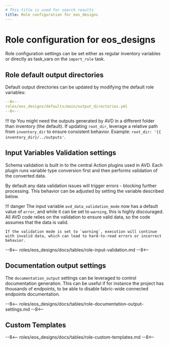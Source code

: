 ```yaml
---
# This title is used for search results
title: Role configuration for eos_designs
---
```

<!--
  ~ Copyright (c) 2023-2024 Arista Networks, Inc.
  ~ Use of this source code is governed by the Apache License 2.0
  ~ that can be found in the LICENSE file.
  -->

# Role configuration for eos_designs

Role configuration settings can be set either as regular inventory variables or directly as task_vars on the `import_role` task.

## Role default output directories

Default output directories can be updated by modifying the default role variables:

``` yaml
--8<--
roles/eos_designs/defaults/main/output_directories.yml
--8<--
```

!!! tip
    You might need the outputs generated by AVD in a different folder than inventory (the default). If updating `root_dir`, leverage a relative path from `inventory_dir` to ensure consistent behavior. Example: `root_dir: '{{ inventory_dir}/../outputs'`.

## Input Variables Validation settings

Schema validation is built in to the central Action plugins used in AVD. Each plugin runs variable type conversion first and then
performs validation of the converted data.

By default any data validation issues will trigger errors - blocking further processing.
This behavior can be adjusted by setting the variable described below.

!!! danger
    The input variable `avd_data_validation_mode` now has a default value of `error`, and while it can be set to `warning`, this is highly discouraged.
    All AVD code relies on the validation to ensure valid data, so the code assumes that the data is valid.

    If the validation mode is set to `warning`, execution will continue with invalid data, which can lead to hard-to-read errors or incorrect behavior.

--8<--
roles/eos_designs/docs/tables/role-input-validation.md
--8<--

## Documentation output settings

The `documentation_output` settings can be leveraged to control documentation generation. This can be useful
if for instance the project has thousands of endpoints, to be able to disable fabric-wide connected endpoints documentation.

--8<--
roles/eos_designs/docs/tables/role-documentation-output-settings.md
--8<--

## Custom Templates

--8<--
roles/eos_designs/docs/tables/role-custom-templates.md
--8<--
